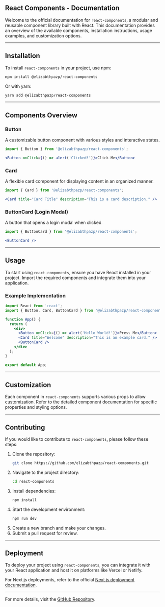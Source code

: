 ## React Components - Documentation

Welcome to the official documentation for `react-components`, a modular and reusable component library built with React. This documentation provides an overview of the available components, installation instructions, usage examples, and customization options.

---

## Installation

To install `react-components` in your project, use npm:

```bash
npm install @elizabthpazp/react-components
```

Or with yarn:

```bash
yarn add @elizabthpazp/react-components
```

---

## Components Overview

### Button
A customizable button component with various styles and interactive states.

```jsx
import { Button } from '@elizabthpazp/react-components';

<Button onClick={() => alert('Clicked!')}>Click Me</Button>
```

### Card
A flexible card component for displaying content in an organized manner.

```jsx
import { Card } from '@elizabthpazp/react-components';

<Card title="Card Title" description="This is a card description." />
```

### ButtonCard (Login Modal)
A button that opens a login modal when clicked.

```jsx
import { ButtonCard } from '@elizabthpazp/react-components';

<ButtonCard />
```

---

## Usage

To start using `react-components`, ensure you have React installed in your project. Import the required components and integrate them into your application.

### Example Implementation

```jsx
import React from 'react';
import { Button, Card, ButtonCard } from '@elizabthpazp/react-components';

function App() {
  return (
    <div>
      <Button onClick={() => alert('Hello World!')}>Press Me</Button>
      <Card title="Welcome" description="This is an example card." />
      <ButtonCard />
    </div>
  );
}

export default App;
```

---

## Customization

Each component in `react-components` supports various props to allow customization. Refer to the detailed component documentation for specific properties and styling options.

---

## Contributing

If you would like to contribute to `react-components`, please follow these steps:

1. Clone the repository:
   ```bash
   git clone https://github.com/elizabthpazp/react-components.git
   ```
2. Navigate to the project directory:
   ```bash
   cd react-components
   ```
3. Install dependencies:
   ```bash
   npm install
   ```
4. Start the development environment:
   ```bash
   npm run dev
   ```
5. Create a new branch and make your changes.
6. Submit a pull request for review.

---

## Deployment

To deploy your project using `react-components`, you can integrate it with your React application and host it on platforms like Vercel or Netlify.

For Next.js deployments, refer to the official [Next.js deployment documentation](https://nextjs.org/docs/deployment).

---

For more details, visit the [GitHub Repository](https://github.com/elizabthpazp/react-components).